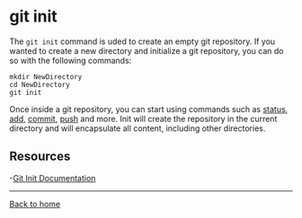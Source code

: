 # git init
The `git init` command is uded to create an empty git repository.
If you wanted to create a new directory and initialize a git repository, you can do so with the following commands:
```
mkdir NewDirectory
cd NewDirectory
git init
```
Once inside a git repository, you can start using commands such as
[status](./Status.md),
[add](./Add.md),
[commit](./Commit.md),
[push](./Push.md)
and more.
Init will create the repository in the current directory and will encapsulate all content, including other directories.
## Resources 
-[Git Init Documentation](https://git-scm.com/docs/git-init)

___
[Back  to home](../README.md)